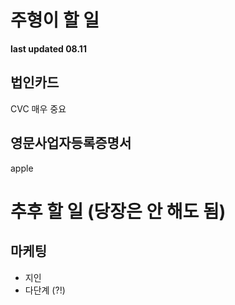 # 주형이 할 일

**last updated 08.11**



## 법인카드

CVC 매우 중요



## 영문사업자등록증명서

apple







# 추후 할 일 (당장은 안 해도 됨)



## 마케팅 

- 지인
- 다단계 (?!)




